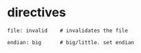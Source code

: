 # directives


    file: invalid    # invalidates the file

    endian: big      # big/little. set endian
